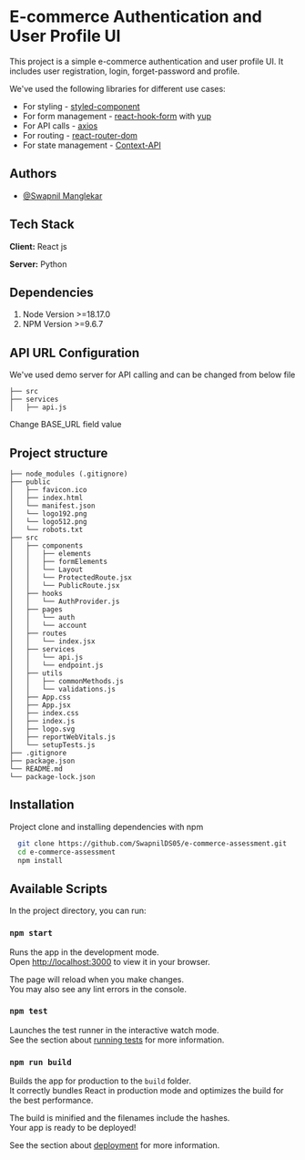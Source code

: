 # E-commerce Authentication and User Profile UI

This project is a simple e-commerce authentication and user profile UI. It includes user registration, login, forget-password and profile.

We've used the following libraries for different use cases:
- For styling - [styled-component](https://styled-components.com/)
- For form management - [react-hook-form](https://react-hook-form.com/) with [yup](https://www.npmjs.com/package/yup)
- For API calls - [axios](https://axios-http.com/)
- For routing - [react-router-dom](https://reactrouter.com/)
- For state management - [Context-API](https://legacy.reactjs.org/docs/context.html)

## Authors

- [@Swapnil Manglekar](https://github.com/SwapnilDS05)

## Tech Stack

**Client:** React js

**Server:** Python



## Dependencies

1. Node Version >=18.17.0
2. NPM Version >=9.6.7

## API URL Configuration

We've used demo server for API calling and can be changed from below file

```
├── src
├── services
│   ├── api.js
```
Change BASE_URL field value

## Project structure

```
├── node_modules (.gitignore)
├── public
│   ├── favicon.ico
│   ├── index.html
│   └── manifest.json
│   └── logo192.png
│   └── logo512.png
│   └── robots.txt
├── src
│   ├── components
│   │   ├── elements
│   │   ├── formElements
│   │   └── Layout
│   │   └── ProtectedRoute.jsx
│   │   └── PublicRoute.jsx
│   ├── hooks
│   │   └── AuthProvider.js
│   ├── pages
│   │   └── auth
│   │   └── account
│   ├── routes
│   │   └── index.jsx
│   ├── services
│   │   └── api.js
│   │   └── endpoint.js
│   ├── utils
│   │   ├── commonMethods.js
│   │   └── validations.js
│   ├── App.css
│   ├── App.jsx
│   ├── index.css
│   ├── index.js
│   ├── logo.svg
│   ├── reportWebVitals.js
│   └── setupTests.js
├── .gitignore
├── package.json
└── README.md
└── package-lock.json
```
## Installation

Project clone and installing dependencies with npm

```bash
  git clone https://github.com/SwapnilDS05/e-commerce-assessment.git
  cd e-commerce-assessment
  npm install
```
    
## Available Scripts

In the project directory, you can run:

### `npm start`

Runs the app in the development mode.\
Open [http://localhost:3000](http://localhost:3000) to view it in your browser.

The page will reload when you make changes.\
You may also see any lint errors in the console.

### `npm test`

Launches the test runner in the interactive watch mode.\
See the section about [running tests](https://facebook.github.io/create-react-app/docs/running-tests) for more information.

### `npm run build`

Builds the app for production to the `build` folder.\
It correctly bundles React in production mode and optimizes the build for the best performance.

The build is minified and the filenames include the hashes.\
Your app is ready to be deployed!

See the section about [deployment](https://facebook.github.io/create-react-app/docs/deployment) for more information.
